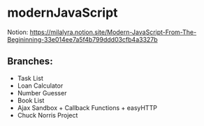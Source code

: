 # modernJavaScript
 
 Notion: https://milalyra.notion.site/Modern-JavaScript-From-The-Begininning-33e014ee7a5f4b799ddd03cfb4a3327b
 
 ## Branches:
* Task List
* Loan Calculator
* Number Guesser
* Book List
* Ajax Sandbox + Callback Functions + easyHTTP
* Chuck Norris Project
##
